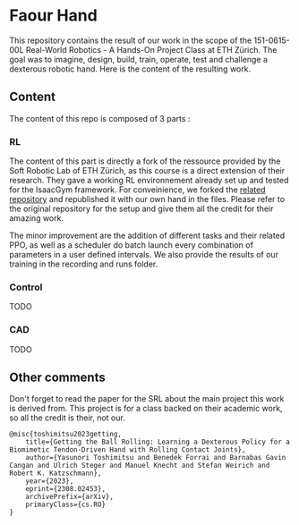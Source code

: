 # Faour Hand

This repository contains the result of our work in the scope of the 151-0615-00L Real-World Robotics - A Hands-On Project Class at ETH Zürich.
The goal was to imagine, design, build, train, operate, test and challenge a dexterous robotic hand. Here is the content of the resulting work.

## Content

The content of this repo is composed of 3 parts :

### RL

The content of this part is directly a fork of the ressource provided by the Soft Robotic Lab of ETH Zürich, as this course is a direct extension of their research. They gave a working RL environnement already set up and tested for the IsaacGym framework. For conveinience, we forked the [related repository](https://github.com/srl-ethz/faive_gym_oss) and republished it with our own hand in the files. Please refer to the original repository for the setup and give them all the credit for their amazing work.

The minor improvement are the addition of different tasks and their related PPO, as well as a scheduler do batch launch every combination of parameters in a user defined intervals. We also provide the results of our training in the recording and runs folder.

### Control

TODO

### CAD

TODO

## Other comments
Don't forget to read the paper for the SRL about the main project this work is derived from. This project is for a class backed on their academic work, so all the credit is their, not our.
```
@misc{toshimitsu2023getting,
	title={Getting the Ball Rolling: Learning a Dexterous Policy for a Biomimetic Tendon-Driven Hand with Rolling Contact Joints}, 
	author={Yasunori Toshimitsu and Benedek Forrai and Barnabas Gavin Cangan and Ulrich Steger and Manuel Knecht and Stefan Weirich and Robert K. Katzschmann},
	year={2023},
	eprint={2308.02453},
	archivePrefix={arXiv},
	primaryClass={cs.RO}
}
```
